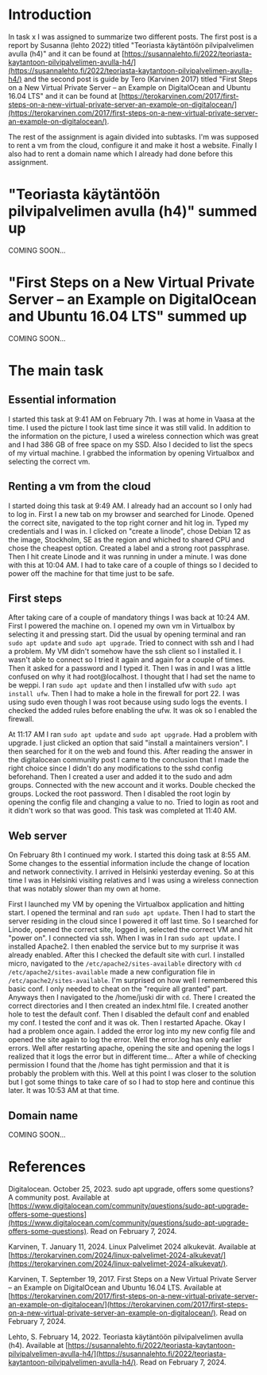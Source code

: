 # Introduction

In task x I was assigned to summarize two different posts. The first post is a report by Susanna (lehto 2022) titled "Teoriasta käytäntöön pilvipalvelimen avulla (h4)" and it can be found at [https://susannalehto.fi/2022/teoriasta-kaytantoon-pilvipalvelimen-avulla-h4/](https://susannalehto.fi/2022/teoriasta-kaytantoon-pilvipalvelimen-avulla-h4/) and the second post is guide by Tero (Karvinen 2017) titled "First Steps on a New Virtual Private Server – an Example on DigitalOcean and Ubuntu 16.04 LTS" and it can be found at [https://terokarvinen.com/2017/first-steps-on-a-new-virtual-private-server-an-example-on-digitalocean/](https://terokarvinen.com/2017/first-steps-on-a-new-virtual-private-server-an-example-on-digitalocean/).

The rest of the assignment is again divided into subtasks. I'm was supposed to rent a vm from the cloud, configure it and make it host a website. Finally I also had to rent a domain name which I already had done before this assignment.

# "Teoriasta käytäntöön pilvipalvelimen avulla (h4)" summed up

COMING SOON...

# "First Steps on a New Virtual Private Server – an Example on DigitalOcean and Ubuntu 16.04 LTS" summed up

COMING SOON...

# The main task

## Essential information

I started this task at 9:41 AM on February 7th. I was at home in Vaasa at the time. I used the picture I took last time since it was still valid. In addition to the information on the picture, I used a wireless connection which was great and I had 386 GB of free space on my SSD. Also I decided to list the specs of my virtual machine. I grabbed the information by opening Virtualbox and selecting the correct vm.

## Renting a vm from the cloud

I started doing this task at 9:49 AM. I already had an account so I only had to log in. First I a new tab on my browser and searched for Linode. Opened the correct site, navigated to the top right corner and hit log in. Typed my credentials and I was in. I clicked on "create a linode", chose Debian 12 as the image, Stockholm, SE as the region and whiched to shared CPU and chose the cheapest option. Created a label and a strong root passphrase. Then I hit create Linode and it was running in under a minute. I was done with this at 10:04 AM. I had to take care of a couple of things so I decided to power off the machine for that time just to be safe.

## First steps

After taking care of a couple of mandatory things I was back at 10:24 AM. First I powered the machine on. I opened my own vm in Virtualbox by selecting it and pressing start. Did the usual by opening terminal and ran `sudo apt update` and `sudo apt upgrade`. Tried to connect with ssh and I had a problem. My VM didn't somehow have the ssh client so I installed it. I wasn't able to connect so I tried it again and again for a couple of times. Then it asked for a password and I typed it. Then I was in and I was a little confused on why it had root@localhost. I thought that I had set the name to be weppi. I ran `sudo apt update` and then I installed ufw with `sudo apt install ufw`. Then I had to make a hole in the firewall for port 22. I was using sudo even though I was root because using sudo logs the events. I checked the added rules before enabling the ufw. It was ok so I enabled the firewall.

At 11:17 AM I ran `sudo apt update` and `sudo apt upgrade`. Had a problem with upgrade. I just clicked an option that said "install a maintainers version". I then searched for it on the web and found this. After reading the answer in the digitalocean community post I came to the conclusion that I made the right choice since I didn't do any modifications to the sshd config beforehand. Then I created a user and added it to the sudo and adm groups. Connected with the new account and it works. Double checked the groups. Locked the root password. Then I disabled the root login by opening the config file and changing a value to no. Tried to login as root and it didn't work so that was good. This task was completed at 11:40 AM.

## Web server

On February 8th I continued my work. I started this doing task at 8:55 AM. Some changes to the essential information include the change of location and network connectivity. I arrived in Helsinki yesterday evening. So at this time I was in Helsinki visiting relatives and I was using a wireless connection that was notably slower than my own at home.

First I launched my VM by opening the Virtualbox application and hitting start. I opened the terminal and ran `sudo apt update`. Then I had to start the server residing in the cloud since I powered it off last time. So I searched for Linode, opened the correct site, logged in, selected the correct VM and hit "power on". I connected via ssh. When I was in I ran `sudo apt update`. I installed Apache2. I then enabled the service but to my surprise it was already enabled. After this I checked the default site with curl. I installed micro, navigated to the `/etc/apache2/sites-available` directory with `cd /etc/apache2/sites-available` made a new configuration file in `/etc/apache2/sites-available`. I'm surprised on how well I remembered this basic conf. I only needed to cheat on the "require all granted" part. Anyways then I navigated to the /home/juski dir with `cd`. There I created the correct directories and I then created an index.html file. I created another hole to test the default conf. Then I disabled the default conf and enabled my conf. I tested the conf and it was ok. Then I restarted Apache. Okay I had a problem once again. I added the error log into my new config file and opened the site again to log the error. Well the error.log has only earlier errors. Well after restarting apache, opening the site and opening the logs I realized that it logs the error but in different time... After a while of checking permission I found that the /home has tight permission and that it is probably the problem with this. Well at this point I was closer to the solution but I got some things to take care of so I had to stop here and continue this later. It was 10:53 AM at that time.

## Domain name

COMING SOON...

# References

Digitalocean. October 25, 2023. sudo apt upgrade, offers some questions? A community post. Available at [https://www.digitalocean.com/community/questions/sudo-apt-upgrade-offers-some-questions](https://www.digitalocean.com/community/questions/sudo-apt-upgrade-offers-some-questions). Read on February 7, 2024.

Karvinen, T. January 11, 2024. Linux Palvelimet 2024 alkukevät. Available at [https://terokarvinen.com/2024/linux-palvelimet-2024-alkukevat/](https://terokarvinen.com/2024/linux-palvelimet-2024-alkukevat/).

Karvinen, T. September 19, 2017. First Steps on a New Virtual Private Server – an Example on DigitalOcean and Ubuntu 16.04 LTS. Available at [https://terokarvinen.com/2017/first-steps-on-a-new-virtual-private-server-an-example-on-digitalocean/](https://terokarvinen.com/2017/first-steps-on-a-new-virtual-private-server-an-example-on-digitalocean/). Read on February 7, 2024.

Lehto, S. February 14, 2022. Teoriasta käytäntöön pilvipalvelimen avulla (h4). Available at [https://susannalehto.fi/2022/teoriasta-kaytantoon-pilvipalvelimen-avulla-h4/](https://susannalehto.fi/2022/teoriasta-kaytantoon-pilvipalvelimen-avulla-h4/). Read on February 7, 2024.

